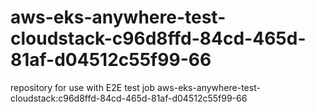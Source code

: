 # aws-eks-anywhere-test-cloudstack-c96d8ffd-84cd-465d-81af-d04512c55f99-66
repository for use with E2E test job aws-eks-anywhere-test-cloudstack:c96d8ffd-84cd-465d-81af-d04512c55f99-66
